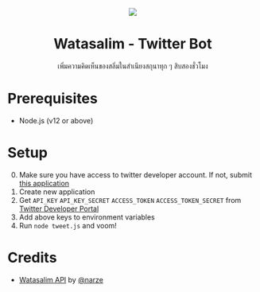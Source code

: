 <p align="center">
  <img src="https://pbs.twimg.com/profile_banners/1535300202730442752/1668698693/1500x500" />
  <h1 align="center">Watasalim - Twitter Bot</h1>
  <p align="center">เพิ่มความคิดเห็นของสลิ่มในสำเนียงสกุนาทุก ๆ สิบสองชั่วโมง</p>
</p>

# Prerequisites
- Node.js (v12 or above)

# Setup
0. Make sure you have access to twitter developer account. If not, submit [this application](https://developer.twitter.com/en/portal/petition/essential/basic-info)
1. Create new application
2. Get `API_KEY` `API_KEY_SECRET` `ACCESS_TOKEN` `ACCESS_TOKEN_SECRET` from [Twitter Developer Portal](https://developers.twitter.com/portal)
3. Add above keys to environment variables
4. Run `node tweet.js` and voom!

# Credits
- [Watasalim API](https://watasalim.vercel.app/) by [@narze](https://github.com/narze)
